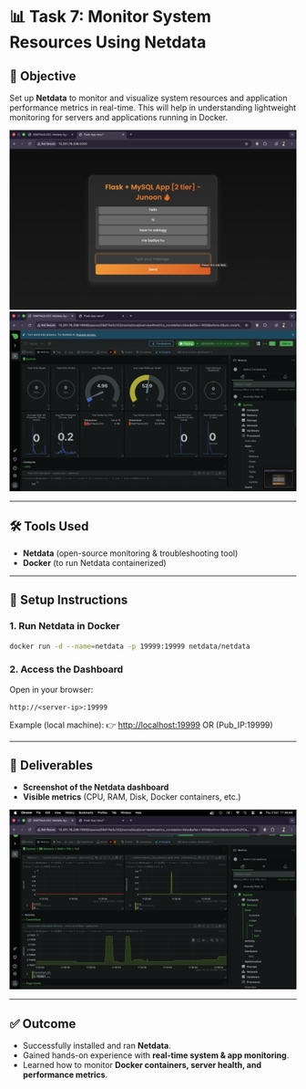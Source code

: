 # 📊 Task 7: Monitor System Resources Using Netdata

## 🎯 Objective

Set up **Netdata** to monitor and visualize system resources and application performance metrics in real-time. This will help in understanding lightweight monitoring for servers and applications running in Docker.

![Dashboard 1](images/Dashboard-1.png)
![Dashboard 2](images/Dashboard-2.png)

---

## 🛠️ Tools Used

* **Netdata** (open-source monitoring & troubleshooting tool)
* **Docker** (to run Netdata containerized)

---

## 🚀 Setup Instructions

### 1. Run Netdata in Docker

```bash
docker run -d --name=netdata -p 19999:19999 netdata/netdata
```

### 2. Access the Dashboard

Open in your browser:

```
http://<server-ip>:19999
```

Example (local machine):
👉 [http://localhost:19999](http://localhost:19999)
    OR
    (Pub_IP:19999)

---


## 📸 Deliverables

* **Screenshot of the Netdata dashboard**
* **Visible metrics** (CPU, RAM, Disk, Docker containers, etc.)


![Dashboard 3](images/Dashboard-3.png)


---

## ✅ Outcome

* Successfully installed and ran **Netdata**.
* Gained hands-on experience with **real-time system & app monitoring**.
* Learned how to monitor **Docker containers, server health, and performance metrics**.

